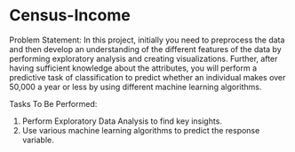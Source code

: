 # Census-Income

Problem Statement:
In this project, initially you need to preprocess the data and then develop an
understanding of the different features of the data by performing exploratory
analysis and creating visualizations. Further, after having sufficient knowledge
about the attributes, you will perform a predictive task of classification to predict
whether an individual makes over 50,000 a year or less by using different
machine learning algorithms.

Tasks To Be Performed:
1. Perform Exploratory Data Analysis to find key insights.
2. Use various machine learning algorithms to predict the response variable.
